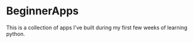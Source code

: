 # BeginnerApps
This is a collection of apps I've built during my first few weeks of learning python.
